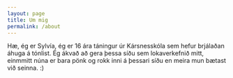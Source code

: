 ```yaml
---
layout: page
title: Um mig
permalink: /about
---
```


Hæ, ég er Sylvía, ég er 16 ára táningur úr Kársnesskóla sem hefur brjálaðan áhuga á tónlist. Ég ákvað að gera þessa síðu sem lokaverkefnið mitt, einmmitt núna er bara pönk og rokk inni á þessari síðu en meira mun bætast við seinna. :) 
